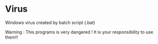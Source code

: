 # Virus
Windows virus created by batch script (.bat)

Warning :  This programs is very dangered ! It is your responsibility to use them!!
